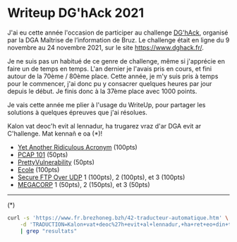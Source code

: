 # Writeup DG'hAck 2021

J'ai eu cette année l'occasion de participer au challenge [DG'hAck](https://www.dghack.fr/), organisé par la DGA Maîtrise de l’information de Bruz.  Le challenge était en ligne du 9 novembre au 24 novembre 2021, sur le site https://www.dghack.fr/.

Je ne suis pas un habitué de ce genre de challenge, même si j'apprécie en faire un de temps en temps.  L'an dernier je l'avais pris en cours, et fini autour de la 70ème / 80ème place.  Cette année, je m'y suis pris à temps pour le commencer, j'ai donc pu y consacrer quelques heures par jour depuis le début.  Je finis donc à la 37ème place avec 1000 points.  

Je vais cette année me plier à l'usage du WriteUp, pour partager les solutions à quelques épreuves que j'ai résolues.

Kalon vat deoc'h evit al lennadur, ha trugarez vraz d'ar DGA evit ar C'hallenge.  Mat kennañ e oa (*)!

* [Yet Another Ridiculous Acronym](yet_another_ridiculous_acronym/README.md) (100pts)
* [PCAP 101](pcap101/README.md) (50pts)
* [PrettyVulnerability](PrettyVulnerability/README.md) (50pts)
* [Ecole](Ecole/README.md) (100pts)
* [Secure FTP Over UDP](Secure_FTP_Over_UDP/README.md) 1 (100pts), 2 (100pts), et 3 (100pts)
* [MEGACORP](MEGACORP/README.md) 1 (50pts), 2 (150pts), et 3 (50pts)



---

(*)
```bash
curl -s 'https://www.fr.brezhoneg.bzh/42-traducteur-automatique.htm' \
    -d 'TRADUCTION=Kalon+vat+deoc%27h+evit+al+lennadur,+ha+ret+eo+din+trugarekaat+ar+DGA+d%27ober+dae+evel+se+bep+ploaz.++Mat+kenañ+e+oa+!+&idtf=42&TRADUIRE=Traduire' \
    | grep "resultats"
```
